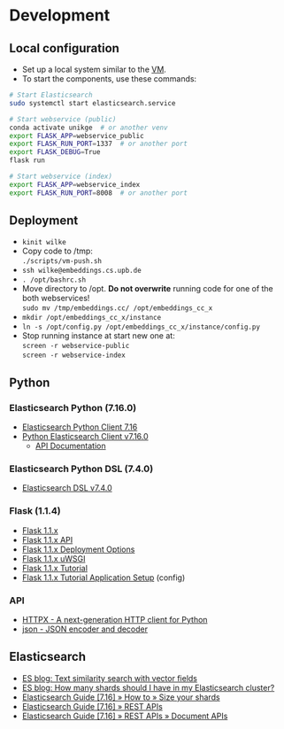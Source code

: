 # Development

## Local configuration

- Set up a local system similar to the [VM](vm.md).
- To start the components, use these commands:

```bash
# Start Elasticsearch
sudo systemctl start elasticsearch.service

# Start webservice (public)
conda activate unikge  # or another venv
export FLASK_APP=webservice_public
export FLASK_RUN_PORT=1337  # or another port
export FLASK_DEBUG=True
flask run

# Start webservice (index)
export FLASK_APP=webservice_index
export FLASK_RUN_PORT=8008  # or another port
```

## Deployment

- `kinit wilke`
- Copy code to /tmp:  
  `./scripts/vm-push.sh`
- `ssh wilke@embeddings.cs.upb.de`
- `. /opt/bashrc.sh`
- Move directory to /opt. **Do not overwrite** running code for one of the both webservices!  
  `sudo mv /tmp/embeddings.cc/ /opt/embeddings_cc_x`
- `mkdir /opt/embeddings_cc_x/instance`
- `ln -s /opt/config.py /opt/embeddings_cc_x/instance/config.py`
- Stop running instance at start new one at:  
  `screen -r webservice-public`  
  `screen -r webservice-index`

## Python

### Elasticsearch Python (7.16.0)

- [Elasticsearch Python Client 7.16](https://www.elastic.co/guide/en/elasticsearch/client/python-api/7.16/index.html)
- [Python Elasticsearch Client v7.16.0](https://elasticsearch-py.readthedocs.io/en/v7.16.0/)
  - [API Documentation](https://elasticsearch-py.readthedocs.io/en/v7.16.0/api.html)

### Elasticsearch Python DSL (7.4.0)

- [Elasticsearch DSL v7.4.0](https://elasticsearch-dsl.readthedocs.io/en/v7.4.0/)

### Flask (1.1.4)

- [Flask 1.1.x](https://flask.palletsprojects.com/en/1.1.x/)
- [Flask 1.1.x API](https://flask.palletsprojects.com/en/1.1.x/api/)
- [Flask 1.1.x Deployment Options](https://flask.palletsprojects.com/en/1.1.x/deploying/)
- [Flask 1.1.x uWSGI](https://flask.palletsprojects.com/en/1.1.x/deploying/uwsgi/)
- [Flask 1.1.x Tutorial](https://flask.palletsprojects.com/en/1.1.x/tutorial/)
- [Flask 1.1.x Tutorial Application Setup](https://flask.palletsprojects.com/en/1.1.x/tutorial/factory/) (config)

### API

- [HTTPX - A next-generation HTTP client for Python](https://www.python-httpx.org/)
- [json - JSON encoder and decoder](https://docs.python.org/3/library/json.html)

## Elasticsearch

- [ES blog: Text similarity search with vector fields](https://www.elastic.co/blog/text-similarity-search-with-vectors-in-elasticsearch)
- [ES blog: How many shards should I have in my Elasticsearch cluster?](https://www.elastic.co/blog/how-many-shards-should-i-have-in-my-elasticsearch-cluster)
- [Elasticsearch Guide [7.16] » How to » Size your shards](https://www.elastic.co/guide/en/elasticsearch/reference/7.16/size-your-shards.html)
- [Elasticsearch Guide [7.16] » REST APIs](https://www.elastic.co/guide/en/elasticsearch/reference/7.16/rest-apis.html)
- [Elasticsearch Guide [7.16] » REST APIs » Document APIs](https://www.elastic.co/guide/en/elasticsearch/reference/7.16/docs.html)